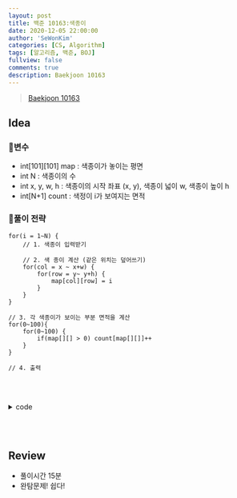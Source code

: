 ```yaml
---
layout: post
title: 백준 10163:색종이
date: 2020-12-05 22:00:00
author: 'SeWonKim'
categories: [CS, Algorithm]
tags: [알고리즘, 백준, BOJ]
fullview: false
comments: true
description: Baekjoon 10163
---
```


> [Baekjoon 10163](https://www.acmicpc.net/problem/10163)

## Idea

### 🥚변수

- int[101][101] map : 색종이가 놓이는 평면
- int N : 색종이의 수
- int x, y, w, h : 색종이의 시작 좌표 (x, y), 색종이 넓이 w, 색종이 높이 h
- int[N+1] count : 색정이 i가 보여지는 면적

### 🍳풀이 전략

```
for(i = 1~N) {
    // 1. 색종이 입력받기

    // 2. 색 종이 계산 (같은 위치는 덮어쓰기)
    for(col = x ~ x+w) {
        for(row = y~ y+h) {
            map[col][row] = i
        }
    }
}

// 3. 각 색종이가 보이는 부분 면적을 계산
for(0~100){
    for(0~100) {
        if(map[][] > 0) count[map[][]]++
    }
}

// 4. 출력
```

&nbsp;  
&nbsp;

<details>
<summary>code</summary>
<div markdown="1">

```java
import java.util.Scanner;

public class Main {

	public static void main(String[] args) {
		Scanner sc = new Scanner(System.in);
		int N = sc.nextInt();
		int[][] map = new int[101][101];
		int[] count = new int[N+1];

		for (int i = 1; i <= N; i++) {
			int x = sc.nextInt();
			int y = sc.nextInt();
			int w = sc.nextInt();
			int h = sc.nextInt();

			for (int col = 0; col < w; col++) {
				for (int row = 0; row < h; row++) {
					map[x+col][y+row] = i;
				}
			}
		}

		for (int x = 0; x <= 100; x++) {
			for (int y = 0; y <= 100; y++) {
				int num = map[x][y];
				if(num > 0)	count[num]++;
			}
		}

		for(int i = 1; i <= N; i++) {
			System.out.println(count[i]);
		}
		sc.close();
	}

}
```

</div>
</details>

&nbsp;  
&nbsp;

## Review

- 풀이시간 15분
- 완탐문제! 쉽다!

&nbsp;  
&nbsp;
